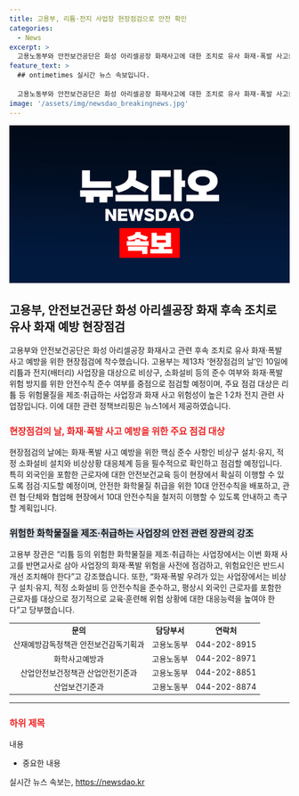 ```yaml
---
title: 고용부, 리튬·전지 사업장 현장점검으로 안전 확인
categories:
  - News
excerpt: >
  고용노동부와 안전보건공단은 화성 아리셀공장 화재사고에 대한 조치로 유사 화재·폭발 사고를 예방하기 위해 현장점검에 돌입한다. 현장점검에서는 비상구, 소화설비 등의 준수 여부와 안전수칙 준수 여부를 중점 점검하며, 외국인을 포함한 근로자에 대한 안전보건교육도 강화한다. 고용부 장관은 화재·폭발 위험을 줄이기 위해 핵심 준수 사항을 강조하고, 안전수칙 준수와 근로자 교육에 대해 촉구했다.
feature_text: >
  ## ontimetimes 실시간 뉴스 속보입니다.

  고용노동부와 안전보건공단은 화성 아리셀공장 화재사고에 대한 조치로 유사 화재·폭발 사고를 예방하기 위해 현장점검에 돌입한다. 현장점검에서는 비상구, 소화설비 등의 준수 여부와 안전수칙 준수 여부를 중점 점검하며, 외국인을 포함한 근로자에 대한 안전보건교육도 강화한다. 고용부 장관은 화재·폭발 위험을 줄이기 위해 핵심 준수 사항을 강조하고, 안전수칙 준수와 근로자 교육에 대해 촉구했다.
image: '/assets/img/newsdao_breakingnews.jpg'
---
```


<p><img src="/assets/img/newsdao_breakingnews.jpg" alt="ontimetimes 속보" /></p>

<h2 data-ke-size="size26">고용부, 안전보건공단 화성 아리셀공장 화재 후속 조치로 유사 화재 예방 현장점검</h2>

<p data-ke-size="size16">고용부와 안전보건공단은 화성 아리셀공장 화재사고 관련 후속 조치로 유사 화재·폭발 사고 예방을 위한 현장점검에 착수했습니다. 고용부는 제13차 ‘현장점검의 날’인 10일에 리튬과 전지(배터리) 사업장을 대상으로 비상구, 소화설비 등의 준수 여부와 화재·폭발 위험 방지를 위한 안전수칙 준수 여부를 중점으로 점검할 예정이며, 주요 점검 대상은 리튬 등 위험물질을 제조·취급하는 사업장과 화재 사고 위험성이 높은 1·2차 전지 관련 사업장입니다. 이에 대한 관련 정책브리핑은 뉴스1에서 제공하였습니다.</p>

<h3><b><span style="color: #ee2323;">현장점검의 날, 화재·폭발 사고 예방을 위한 주요 점검 대상</span></b></h3>

<p data-ke-size="size16">현장점검의 날에는 화재·폭발 사고 예방을 위한 핵심 준수 사항인 비상구 설치·유지, 적정 소화설비 설치와 비상상황 대응체계 등을 필수적으로 확인하고 점검할 예정입니다. 특히 외국인을 포함한 근로자에 대한 안전보건교육 등이 현장에서 확실히 이행할 수 있도록 점검·지도할 예정이며, 안전한 화학물질 취급을 위한 10대 안전수칙을 배포하고, 관련 협·단체와 협업해 현장에서 10대 안전수칙을 철저히 이행할 수 있도록 안내하고 촉구할 계획입니다.</p>

<h3><b><span style="background-color: #21538527;">위험한 화학물질을 제조·취급하는 사업장의 안전 관련 장관의 강조</span></b></h3>

<p data-ke-size="size16">고용부 장관은 “리튬 등의 위험한 화학물질을 제조·취급하는 사업장에서는 이번 화재 사고를 반면교사로 삼아 사업장의 화재·폭발 위험을 사전에 점검하고, 위험요인은 반드시 개선 조치해야 한다”고 강조했습니다. 또한, “화재·폭발 우려가 있는 사업장에서는 비상구 설치·유지, 적정 소화설비 등 안전수칙을 준수하고, 평상시 외국인 근로자를 포함한 근로자를 대상으로 정기적으로 교육·훈련해 위험 상황에 대한 대응능력을 높여야 한다”고 당부했습니다.</p>

<table>
    <tr>
        <td style="text-align: center; height: 17px;"><b>문의</b></td>
        <td style="text-align: center; height: 17px;"><b>담당부서</b></td>
        <td style="text-align: center; height: 17px;"><b>연락처</b></td>
    </tr>
    <tr>
        <td style="text-align: center; height: 17px;">산재예방감독정책관 안전보건감독기획과</td>
        <td style="text-align: center; height: 17px;">고용노동부</td>
        <td style="text-align: center; height: 17px;">044-202-8915</td>
    </tr>
    <tr>
        <td style="text-align: center; height: 17px;">화학사고예방과</td>
        <td style="text-align: center; height: 17px;">고용노동부</td>
        <td style="text-align: center; height: 17px;">044-202-8971</td>
    </tr>
    <tr>
        <td style="text-align: center; height: 17px;">산업안전보건정책관 산업안전기준과</td>
        <td style="text-align: center; height: 17px;">고용노동부</td>
        <td style="text-align: center; height: 17px;">044-202-8851</td>
    </tr>
    <tr>
        <td style="text-align: center; height: 17px;">산업보건기준과</td>
        <td style="text-align: center; height: 17px;">고용노동부</td>
        <td style="text-align: center; height: 17px;">044-202-8874</td>
    </tr>
</table>

<hr>

<h3><b><span style="color: #ee2323;">하위 제목</span></b></h3>

<p data-ke-size="size16">내용</p>

<ul>
    <li>중요한 내용</li>
</ul>
실시간 뉴스 속보는, <a href="https://newsdao.kr" rel="dofollow">https://newsdao.kr</a>


